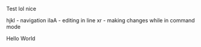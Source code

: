 Test lol nice


hjkl - navigation
iIaA - editing in line
xr   - making changes while in command mode

Hello World











